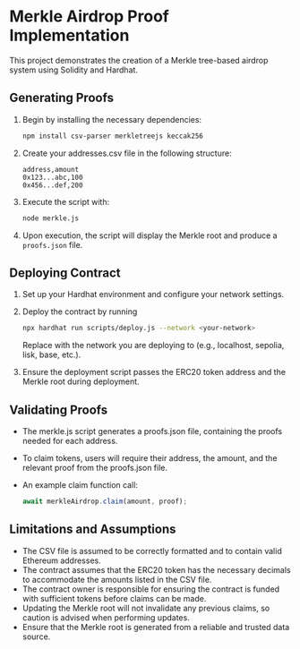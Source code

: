 # Merkle Airdrop Proof Implementation

This project demonstrates the creation of a Merkle tree-based airdrop system using Solidity and Hardhat.

## Generating Proofs

1. Begin by installing the necessary dependencies:

   ```bash
   npm install csv-parser merkletreejs keccak256
   ```

2. Create your addresses.csv file in the following structure:

    ```csv
    address,amount
    0x123...abc,100
    0x456...def,200
    ```

3. Execute the script with:

    ```bash
    node merkle.js
    ```

4. Upon execution, the script will display the Merkle root and produce a `proofs.json` file.

## Deploying Contract

1. Set up your Hardhat environment and configure your network settings.

2. Deploy the contract by running

    ```bash
    npx hardhat run scripts/deploy.js --network <your-network>
    ```

    Replace <your-network> with the network you are deploying to (e.g., localhost, sepolia, lisk, base, etc.).

3. Ensure the deployment script passes the ERC20 token address and the Merkle root during deployment.

## Validating Proofs

- The merkle.js script generates a proofs.json file, containing the proofs needed for each address.  
- To claim tokens, users will require their address, the amount, and the relevant proof from the proofs.json file.  
- An example claim function call:

    ```javascript
    await merkleAirdrop.claim(amount, proof);
    ```

<!-- ## Running Tests

Run the tests using:
    ```bash
    npx hardhat test
    ``` -->

## Limitations and Assumptions

- The CSV file is assumed to be correctly formatted and to contain valid Ethereum addresses.
- The contract assumes that the ERC20 token has the necessary decimals to accommodate the amounts listed in the CSV file.
- The contract owner is responsible for ensuring the contract is funded with sufficient tokens before claims can be made.
- Updating the Merkle root will not invalidate any previous claims, so caution is advised when performing updates.
- Ensure that the Merkle root is generated from a reliable and trusted data source.
